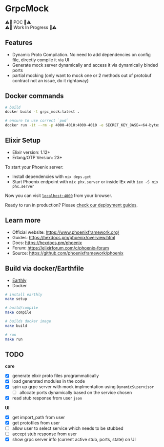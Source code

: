 # GrpcMock

:warning::construction: POC  :construction::warning:  
:warning::construction: Work In Progress  :construction::warning:

## Features
- Dynamic Proto Compilation. No need to add dependencies on config file, directly compile it via UI
- Generate mock server dynamically and access it via dynamically binded ports
- partial mocking (only want to mock one or 2 methods out of protobuf contract not an issue, do it rightaway)

## Docker commands
```sh
# build
docker build -t grpc_mock:latest .

# ensure to use correct `pwd`
docker run -it --rm -p 4000-4010:4000-4010 -e SECRET_KEY_BASE=<64-bytes-random> -v $(pwd):/app/protos grpc_mock:latest
```

## Elixir Setup

* Elixir version: 1.12+
* Erlang/OTP Version: 23+

To start your Phoenix server:

  * Install dependencies with `mix deps.get`
  * Start Phoenix endpoint with `mix phx.server` or inside IEx with `iex -S mix phx.server`

Now you can visit [`localhost:4000`](http://localhost:4000) from your browser.

Ready to run in production? Please [check our deployment guides](https://hexdocs.pm/phoenix/deployment.html).

## Learn more

  * Official website: https://www.phoenixframework.org/
  * Guides: https://hexdocs.pm/phoenix/overview.html
  * Docs: https://hexdocs.pm/phoenix
  * Forum: https://elixirforum.com/c/phoenix-forum
  * Source: https://github.com/phoenixframework/phoenix

## Build via docker/Earthfile
* [Earthly](https://earthly.dev/)
* Docker

```sh
# install earthly
make setup

# build/compile
make compile

# builds docker image
make build

# run
make run
```

## TODO
**core**
- [x] generate elixir proto files programmatically
- [x] load generated modules in the code
- [x] spin up grpc server with mock implmentation using `DynamicSupervisor`
  - [ ] allocate ports dynamically based on the service chosen
- [x] read stub response from user `json`

**UI**
- [x] get import_path from user
- [x] get protofiles from user
- [ ] allow user to select service which needs to be stubbed
- [ ] accept stub response from user
- [x] show grpc server info (current active stub, ports, state) on UI
